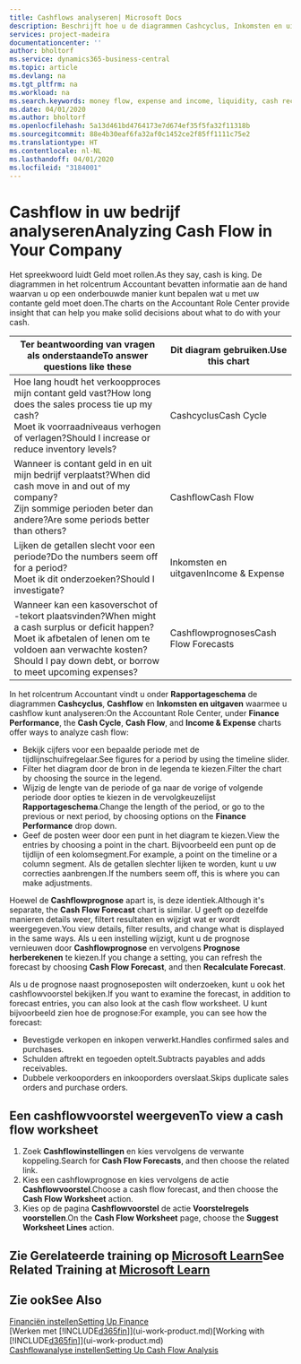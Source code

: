 ```yaml
---
title: Cashflows analyseren| Microsoft Docs
description: Beschrijft hoe u de diagrammen Cashcyclus, Inkomsten en uitgaven, Cashflow, en Cashflowprognose gebruikt om verleden en toekomstige stroom van geld in en uit uw bedrijf te analyseren.
services: project-madeira
documentationcenter: ''
author: bholtorf
ms.service: dynamics365-business-central
ms.topic: article
ms.devlang: na
ms.tgt_pltfrm: na
ms.workload: na
ms.search.keywords: money flow, expense and income, liquidity, cash receipts minus cash payments, Cartera
ms.date: 04/01/2020
ms.author: bholtorf
ms.openlocfilehash: 5a13d461bd4764173e7d674ef35f5fa32f11318b
ms.sourcegitcommit: 88e4b30eaf6fa32af0c1452ce2f85ff1111c75e2
ms.translationtype: HT
ms.contentlocale: nl-NL
ms.lasthandoff: 04/01/2020
ms.locfileid: "3184001"
---
```

# <a name="analyzing-cash-flow-in-your-company"></a><span data-ttu-id="b9db7-103">Cashflow in uw bedrijf analyseren</span><span class="sxs-lookup"><span data-stu-id="b9db7-103">Analyzing Cash Flow in Your Company</span></span>
<span data-ttu-id="b9db7-104">Het spreekwoord luidt Geld moet rollen.</span><span class="sxs-lookup"><span data-stu-id="b9db7-104">As they say, cash is king.</span></span> <span data-ttu-id="b9db7-105">De diagrammen in het rolcentrum Accountant bevatten informatie aan de hand waarvan u op een onderbouwde manier kunt bepalen wat u met uw contante geld moet doen.</span><span class="sxs-lookup"><span data-stu-id="b9db7-105">The charts on the Accountant Role Center provide insight that can help you make solid decisions about what to do with your cash.</span></span>  

| <span data-ttu-id="b9db7-106">Ter beantwoording van vragen als onderstaande</span><span class="sxs-lookup"><span data-stu-id="b9db7-106">To answer questions like these</span></span> | <span data-ttu-id="b9db7-107">Dit diagram gebruiken.</span><span class="sxs-lookup"><span data-stu-id="b9db7-107">Use this chart</span></span> |
| --- | --- |
| <span data-ttu-id="b9db7-108">Hoe lang houdt het verkoopproces mijn contant geld vast?</span><span class="sxs-lookup"><span data-stu-id="b9db7-108">How long does the sales process tie up my cash?</span></span></br> <span data-ttu-id="b9db7-109">Moet ik voorraadniveaus verhogen of verlagen?</span><span class="sxs-lookup"><span data-stu-id="b9db7-109">Should I increase or reduce inventory levels?</span></span> |<span data-ttu-id="b9db7-110">Cashcyclus</span><span class="sxs-lookup"><span data-stu-id="b9db7-110">Cash Cycle</span></span> |
| <span data-ttu-id="b9db7-111">Wanneer is contant geld in en uit mijn bedrijf verplaatst?</span><span class="sxs-lookup"><span data-stu-id="b9db7-111">When did cash move in and out of my company?</span></span></br> <span data-ttu-id="b9db7-112">Zijn sommige perioden beter dan andere?</span><span class="sxs-lookup"><span data-stu-id="b9db7-112">Are some periods better than others?</span></span> |<span data-ttu-id="b9db7-113">Cashflow</span><span class="sxs-lookup"><span data-stu-id="b9db7-113">Cash Flow</span></span> |
| <span data-ttu-id="b9db7-114">Lijken de getallen slecht voor een periode?</span><span class="sxs-lookup"><span data-stu-id="b9db7-114">Do the numbers seem off for a period?</span></span></br> <span data-ttu-id="b9db7-115">Moet ik dit onderzoeken?</span><span class="sxs-lookup"><span data-stu-id="b9db7-115">Should I investigate?</span></span> |<span data-ttu-id="b9db7-116">Inkomsten en uitgaven</span><span class="sxs-lookup"><span data-stu-id="b9db7-116">Income & Expense</span></span> |
| <span data-ttu-id="b9db7-117">Wanneer kan een kasoverschot of -tekort plaatsvinden?</span><span class="sxs-lookup"><span data-stu-id="b9db7-117">When might a cash surplus or deficit happen?</span></span></br> <span data-ttu-id="b9db7-118">Moet ik afbetalen of lenen om te voldoen aan verwachte kosten?</span><span class="sxs-lookup"><span data-stu-id="b9db7-118">Should I pay down debt, or borrow to meet upcoming expenses?</span></span> |<span data-ttu-id="b9db7-119">Cashflowprognoses</span><span class="sxs-lookup"><span data-stu-id="b9db7-119">Cash Flow Forecasts</span></span> |

<span data-ttu-id="b9db7-120">In het rolcentrum Accountant vindt u onder **Rapportageschema** de diagrammen **Cashcyclus**, **Cashflow** en **Inkomsten en uitgaven** waarmee u cashflow kunt analyseren:</span><span class="sxs-lookup"><span data-stu-id="b9db7-120">On the Accountant Role Center, under **Finance Performance**, the **Cash Cycle**, **Cash Flow**, and **Income & Expense** charts offer ways to analyze cash flow:</span></span>  

* <span data-ttu-id="b9db7-121">Bekijk cijfers voor een bepaalde periode met de tijdlijnschuifregelaar.</span><span class="sxs-lookup"><span data-stu-id="b9db7-121">See figures for a period by using the timeline slider.</span></span>  
* <span data-ttu-id="b9db7-122">Filter het diagram door de bron in de legenda te kiezen.</span><span class="sxs-lookup"><span data-stu-id="b9db7-122">Filter the chart by choosing the source in the legend.</span></span>  
* <span data-ttu-id="b9db7-123">Wijzig de lengte van de periode of ga naar de vorige of volgende periode door opties te kiezen in de vervolgkeuzelijst **Rapportageschema**.</span><span class="sxs-lookup"><span data-stu-id="b9db7-123">Change the length of the period, or go to the previous or next period, by choosing options on the **Finance Performance** drop down.</span></span>  
* <span data-ttu-id="b9db7-124">Geef de posten weer door een punt in het diagram te kiezen.</span><span class="sxs-lookup"><span data-stu-id="b9db7-124">View the entries by choosing a point in the chart.</span></span> <span data-ttu-id="b9db7-125">Bijvoorbeeld een punt op de tijdlijn of een kolomsegment.</span><span class="sxs-lookup"><span data-stu-id="b9db7-125">For example, a point on the timeline or a column segment.</span></span> <span data-ttu-id="b9db7-126">Als de getallen slechter lijken te worden, kunt u uw correcties aanbrengen.</span><span class="sxs-lookup"><span data-stu-id="b9db7-126">If the numbers seem off, this is where you can make adjustments.</span></span>  

<span data-ttu-id="b9db7-127">Hoewel de **Cashflowprognose** apart is, is deze identiek.</span><span class="sxs-lookup"><span data-stu-id="b9db7-127">Although it's separate, the **Cash Flow Forecast** chart is similar.</span></span> <span data-ttu-id="b9db7-128">U geeft op dezelfde manieren details weer, filtert resultaten en wijzigt wat er wordt weergegeven.</span><span class="sxs-lookup"><span data-stu-id="b9db7-128">You view details, filter results, and change what is displayed in the same ways.</span></span> <span data-ttu-id="b9db7-129">Als u een instelling wijzigt, kunt u de prognose vernieuwen door **Cashflowprognose** en vervolgens **Prognose herberekenen** te kiezen.</span><span class="sxs-lookup"><span data-stu-id="b9db7-129">If you change a setting, you can refresh the forecast by choosing **Cash Flow Forecast**, and then **Recalculate Forecast**.</span></span>

<span data-ttu-id="b9db7-130">Als u de prognose naast prognoseposten wilt onderzoeken, kunt u ook het cashflowvoorstel bekijken.</span><span class="sxs-lookup"><span data-stu-id="b9db7-130">If you want to examine the forecast, in addition to forecast entries, you can also look at the cash flow worksheet.</span></span> <span data-ttu-id="b9db7-131">U kunt bijvoorbeeld zien hoe de prognose:</span><span class="sxs-lookup"><span data-stu-id="b9db7-131">For example, you can see how the forecast:</span></span>

* <span data-ttu-id="b9db7-132">Bevestigde verkopen en inkopen verwerkt.</span><span class="sxs-lookup"><span data-stu-id="b9db7-132">Handles confirmed sales and purchases.</span></span>  
* <span data-ttu-id="b9db7-133">Schulden aftrekt en tegoeden optelt.</span><span class="sxs-lookup"><span data-stu-id="b9db7-133">Subtracts payables and adds receivables.</span></span>  
* <span data-ttu-id="b9db7-134">Dubbele verkooporders en inkooporders overslaat.</span><span class="sxs-lookup"><span data-stu-id="b9db7-134">Skips duplicate sales orders and purchase orders.</span></span>  

## <a name="to-view-a-cash-flow-worksheet"></a><span data-ttu-id="b9db7-135">Een cashflowvoorstel weergeven</span><span class="sxs-lookup"><span data-stu-id="b9db7-135">To view a cash flow worksheet</span></span>
1. <span data-ttu-id="b9db7-136">Zoek **Cashflowinstellingen** en kies vervolgens de verwante koppeling.</span><span class="sxs-lookup"><span data-stu-id="b9db7-136">Search for **Cash Flow Forecasts**, and then choose the related link.</span></span>  
2. <span data-ttu-id="b9db7-137">Kies een cashflowprognose en kies vervolgens de actie **Cashflowvoorstel**.</span><span class="sxs-lookup"><span data-stu-id="b9db7-137">Choose a cash flow forecast, and then choose the **Cash Flow Worksheet** action.</span></span>  
3. <span data-ttu-id="b9db7-138">Kies op de pagina **Cashflowvoorstel** de actie **Voorstelregels voorstellen**.</span><span class="sxs-lookup"><span data-stu-id="b9db7-138">On the **Cash Flow Worksheet** page, choose the **Suggest Worksheet Lines** action.</span></span>  

## <a name="see-related-training-at-microsoft-learn"></a><span data-ttu-id="b9db7-139">Zie Gerelateerde training op [Microsoft Learn](/learn/modules/forecast-cash-flow-dynamics-365-business-central/index)</span><span class="sxs-lookup"><span data-stu-id="b9db7-139">See Related Training at [Microsoft Learn](/learn/modules/forecast-cash-flow-dynamics-365-business-central/index)</span></span>

## <a name="see-also"></a><span data-ttu-id="b9db7-140">Zie ook</span><span class="sxs-lookup"><span data-stu-id="b9db7-140">See Also</span></span>
[<span data-ttu-id="b9db7-141">Financiën instellen</span><span class="sxs-lookup"><span data-stu-id="b9db7-141">Setting Up Finance</span></span>](finance-setup-finance.md)  
<span data-ttu-id="b9db7-142">[Werken met [!INCLUDE[d365fin](includes/d365fin_md.md)]](ui-work-product.md)</span><span class="sxs-lookup"><span data-stu-id="b9db7-142">[Working with [!INCLUDE[d365fin](includes/d365fin_md.md)]](ui-work-product.md)</span></span>  
[<span data-ttu-id="b9db7-143">Cashflowanalyse instellen</span><span class="sxs-lookup"><span data-stu-id="b9db7-143">Setting Up Cash Flow Analysis</span></span>](finance-setup-cash-flow-analyses.md)  
